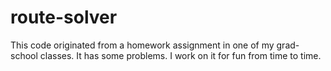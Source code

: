 # route-solver

This code originated from a homework assignment in one of my grad-school classes. It has some problems. I work on it for fun from time to time.

